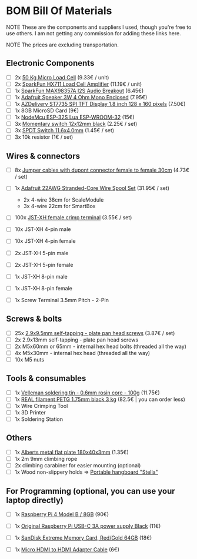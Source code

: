 # BOM Bill Of Materials
NOTE These are the components and suppliers I used, though you're free to use others. I am not getting any commission for adding these links here.

NOTE The prices are excluding transportation.

## Electronic Components
- [ ] 2x [50 Kg Micro Load Cell](https://eu.robotshop.com/products/micro-load-cell-50-kg?variant=42601477177512) (9.33€ / unit)
- [ ] 2x [SparkFun HX711 Load Cell Amplifier](https://eu.robotshop.com/products/hx711-load-cell-amplifier?variant=42600661942440) (11.19€ / unit)
- [ ] 1x [SparkFun MAX98357A I2S Audio Breakout](https://opencircuit.shop/product/sparkfun-i2s-audio-breakout-max98357a) (6.45€)
- [ ] 1x [Adafruit Speaker 3W 4 Ohm Mono Enclosed](https://opencircuit.shop/product/mono-enclosed-speaker-3w-4-ohm) (7.95€)
- [ ] 1x [AZDelivery ST7735 SPI TFT Display 1.8 inch 128 x 160 pixels](https://www.amazon.nl/dp/B078J5TS2G/) (7.50€)
- [ ] 1x 8GB MicroSD Card (9€)
- [ ] 1x [NodeMcu ESP-32S Lua ESP-WROOM-32](https://opencircuit.shop/product/nodemcu-esp-32s-lua-esp-wroom-32-wifi) (15€)
- [ ] 3x [Momentary switch 12x12mm black](https://opencircuit.shop/Product/Tactiele-button-12x12x7.3mm-black-5-pcs) (2.25€ / set)
- [ ] 3x [SPDT Switch 11.6x4.0mm](https://opencircuit.shop/product/schuifschakelaar-2x-wissel) (1.45€ / set)
- [ ] 3x 10k resistor (1€ / set)

## Wires & connectors
- [ ] 8x [Jumper cables with dupont connector female to female 30cm](https://www.123-3d.nl/123-3D-Jumper-kabel-dupont-vrouwelijk-naar-vrouwelijk-30-cm-40-stuks-i3161-t13138.html) (4.73€ / set)
- [ ] 1x [Adafruit 22AWG Stranded-Core Wire Spool Set](https://opencircuit.shop/product/hook-up-wire-spool-set-22awg-stranded-core-6-x) (31.95€ / set)
    - 2x 4-wire 38cm for ScaleModule
    - 3x 4-wire 22cm for SmartBox

- [ ] 100x [JST-XH female crimp terminal](https://opencircuit.shop/product/jst-xh-female-crimp-terminal-22awg-100-stuks) (3.55€ / set)
- [ ] 10x JST-XH 4-pin male
- [ ] 10x JST-XH 4-pin female
- [ ] 2x JST-XH 5-pin male
- [ ] 2x JST-XH 5-pin female
- [ ] 1x JST-XH 8-pin male
- [ ] 1x JST-XH 8-pin female
- [ ] 1x Screw Terminal 3.5mm Pitch - 2-Pin

## Screws & bolts
- [ ] 25x [2.9x9.5mm self-tapping - plate pan head screws](https://www.rvspaleis.nl/plaatschroeven/din-7981-h/din-7981h-\[-]-a2-\[-]-2,9/7981-2-2.9x9.5h_100) (3.87€ / set)
- [ ] 2x 2.9x13mm self-tapping - plate pan head screws
- [ ] 2x M5x60mm or 65mm - internal hex head bolts (threaded all the way)
- [ ] 4x M5x30mm - internal hex head (threaded all the way)
- [ ] 10x M5 nuts

## Tools & consumables
- [ ] 1x [Velleman soldering tin - 0.6mm rosin core - 100g](https://opencircuit.shop/product/velleman-soldering-tin-0.6mm-rasin-core-100g) (11.75€)
- [ ] 1x [REAL filament PETG 1.75mm black 3 kg](https://www.123-3d.nl/REAL-filament-zwart-1-75-mm-PETG-3-kg-i10317-t7396.html) (82.5€ | you can order less)
- [ ] 1x Wire Crimping Tool
- [ ] 1x 3D Printer
- [ ] 1x Soldering Station

## Others
- [ ] 1x [Alberts metal flat plate 180x40x3mm](https://www.praxis.nl/gereedschap-installatiemateriaal/ijzerwaren/ankerwerk/alberts-verbindingsplaat-ruwstaal-verzinkt-180x40x3mm/6282142) (1.35€)
- [ ] 1x 2m 9mm climbing rope
- [ ] 2x climbing carabiner for easier mounting (optional)
- [ ] 1x Wood non-slippery holds => [Portable hangboard "Stella"](https://www.etsy.com/listing/1724835154/portable-hangboard-stella-for-warming-up)

## For Programming (optional, you can use your laptop directly)
- [ ] 1x [Raspberry Pi 4 Model B / 8GB](https://www.sossolutions.nl/raspberry-pi-4-model-b-8gb) (90€)
- [ ] 1x [Original Raspberry Pi USB-C 3A power supply Black](https://www.sossolutions.nl/originele-raspberry-pi-foundation-usbc-3a-voeding-zwart) (11€)
- [ ] 1x [SanDisk Extreme Memory Card, Red/Gold 64GB](https://www.amazon.nl/dp/B07G3GMRYF) (18€)
- [ ] 1x [Micro HDMI to HDMI Adapter Cable](https://www.sossolutions.nl/micro-hdmi-naar-hdmi-adapterkabel) (6€)

